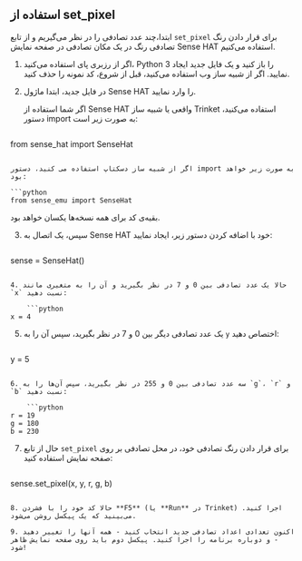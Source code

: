 ## استفاده از set_pixel

ابتدا،چند عدد تصادفی را در نظر می‌گیریم و از تابع `set_pixel` برای قرار دادن رنگ تصادفی رنگ در یک مکان تصادفی در صفحه نمایش Sense HAT استفاده می‌کنیم.

1. اگر از رزبری پای استفاده می‌کنید، Python 3 را باز کنید و یک فایل جدید ایجاد نمایید. اگر از شبیه ساز وب استفاده می‌کنید، قبل از شروع، کد نمونه را حذف کنید.

2. در فایل جدید، ابتدا ماژول Sense HAT را وارد نمایید.
    
    اگر شما استفاده از Sense HAT واقعی یا شبیه ساز Trinket استفاده می‌کنید، دستور import به صورت زیر است:
    
    ```python
from sense_hat import SenseHat
```

اگر از شبیه ساز دسکتاپ استفاده می کنید، دستور import به صورت زیر خواهد بود:

```python
from sense_emu import SenseHat
```

بقیه‌ی کد برای همه نسخه‌ها یکسان خواهد بود.

3. سپس، یک اتصال به Sense HAT خود با اضافه کردن دستور زیر، ایجاد نمایید:
    
    ```python
sense = SenseHat()
```

4. حالا یک عدد تصادفی بین 0 و 7 در نظر بگیرید و آن را به متغیری مانند `x` نسبت دهید:
    
    ```python
x = 4
```

5. یک عدد تصادفی دیگر بین 0 و 7 در نظر بگیرید، سپس آن را به `y` اختصاص دهید:
    
    ```python
y = 5
```

6. سه عدد تصادفی بین 0 و 255 در نظر بگیرید، سپس آن‌ها را به `g`، `r` و `b` نسبت دهید:
    
    ```python
r = 19
g = 180
b = 230
```

7. حال از تابع `set_pixel` برای قرار دادن رنگ تصادفی خود، در محل تصادفی بر روی صفحه نمایش استفاده کنید:
    
    ```python
sense.set_pixel(x, y, r, g, b)
```

8. حالا کد خود را با فشردن **F5** (یا **Run** در Trinket) اجرا کنید. می‌بینید که یک پیکسل روشن می‌شود.

9. اکنون تعدادی اعداد تصادفی جدید انتخاب کنید - همه آنها را تغییر دهید - و دوباره برنامه را اجرا کنید. پیکسل دوم باید روی صفحه نمایش ظاهر شود!